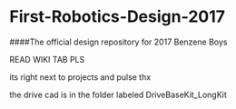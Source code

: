 # First-Robotics-Design-2017
####The official design repository for 2017
Benzene Boys

READ WIKI TAB PLS

its right next to projects and pulse
thx

the drive cad is in the folder labeled DriveBaseKit_LongKit
